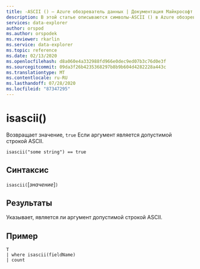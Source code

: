 ```yaml
---
title: -ASCII () — Azure обозреватель данных | Документация Майкрософт
description: В этой статье описываются символы-ASCII () в Azure обозреватель данных.
services: data-explorer
author: orspod
ms.author: orspodek
ms.reviewer: rkarlin
ms.service: data-explorer
ms.topic: reference
ms.date: 02/13/2020
ms.openlocfilehash: d8a060e4a332988fd966e0dec9ed07b3c76d0e3f
ms.sourcegitcommit: 09da3f26b4235368297b8b9b604d4282228a443c
ms.translationtype: MT
ms.contentlocale: ru-RU
ms.lasthandoff: 07/28/2020
ms.locfileid: "87347295"
---
```

# <a name="isascii"></a>isascii()

Возвращает значение, `true` Если аргумент является допустимой строкой ASCII.
    
```kusto
isascii("some string") == true
```

## <a name="syntax"></a>Синтаксис

`isascii(`[*значение*]`)`

## <a name="returns"></a>Результаты

Указывает, является ли аргумент допустимой строкой ASCII.

## <a name="example"></a>Пример

```kusto
T
| where isascii(fieldName)
| count
```